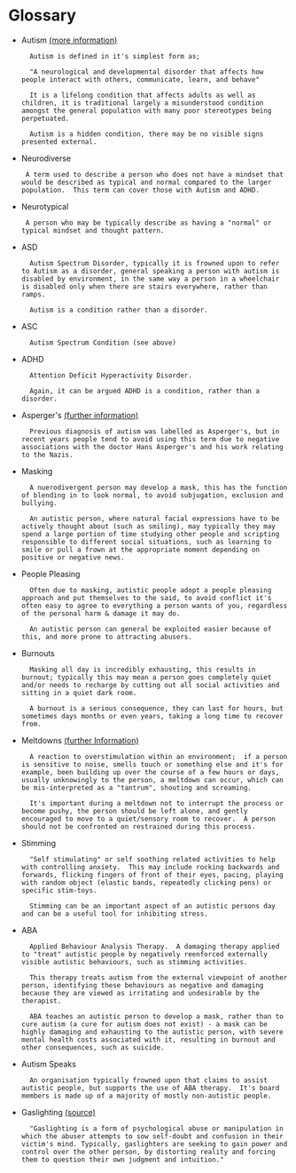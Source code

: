 # Glossary

- Autism <a href="https://www.autism.org.uk/advice-and-guidance/what-is-autism">(more information)</a>

        Autism is defined in it's simplest form as;

        "A neurological and developmental disorder that affects how people interact with others, communicate, learn, and behave"
        
        It is a lifelong condition that affects adults as well as children, it is traditional largely a misunderstood condition amongst the general population with many poor stereotypes being perpetuated.

        Autism is a hidden condition, there may be no visible signs presented external.

 - Neurodiverse

        A term used to describe a person who does not have a mindset that would be described as typical and normal compared to the larger population.  This term can cover those with Autism and ADHD.

-  Neurotypical

        A person who may be typically describe as having a "normal" or typical mindset and thought pattern.

- ASD

        Autism Spectrum Disorder, typically it is frowned upon to refer to Autism as a disorder, general speaking a person with autism is disabled by environment, in the same way a person in a wheelchair is disabled only when there are stairs everywhere, rather than ramps. 

        Autism is a condition rather than a disorder.

- ASC

        Autism Spectrum Condition (see above)

- ADHD

        Attention Deficit Hyperactivity Disorder.

        Again, it can be argued ADHD is a condition, rather than a disorder.

- Asperger's <a href="https://www.autism.org.uk/advice-and-guidance/what-is-autism/the-history-of-autism/asperger-syndrome">(further information)</a>

        Previous diagnosis of autism was labelled as Asperger's, but in recent years people tend to avoid using this term due to negative associations with the doctor Hans Asperger's and his work relating to the Nazis.

- Masking

        A nuerodivergent person may develop a mask, this has the function of blending in to look normal, to avoid subjugation, exclusion and bullying.

        An autistic person, where natural facial expressions have to be actively thought about (such as smiling), may typically they may spend a large portion of time studying other people and scripting responsible to different social situations, such as learning to smile or pull a frown at the appropriate moment depending on positive or negative news.

- People Pleasing

        Often due to masking, autistic people adopt a people pleasing approach and put themselves to the said, to avoid conflict it's often easy to agree to everything a person wants of you, regardless of the personal harm & damage it may do.

        An autistic person can general be exploited easier because of this, and more prone to attracting abusers.

- Burnouts

        Masking all day is incredibly exhausting, this results in burnout; typically this may mean a person goes completely quiet and/or needs to recharge by cutting out all social activities and sitting in a quiet dark room.

        A burnout is a serious consequence, they can last for hours, but sometimes days months or even years, taking a long time to recover from.

- Meltdowns <a href="https://www.autism.org.uk/advice-and-guidance/topics/behaviour/meltdowns/all-audiences">(further Information)</a>

        A reaction to overstimulation within an environment;  if a person is sensitive to noise, smells touch or something else and it's for example, been building up over the course of a few hours or days, usually unknowingly to the person, a meltdown can occur, which can be mis-interpreted as a "tantrum", shouting and screaming.

        It's important during a meltdown not to interrupt the process or become pushy, the person should be left alone, and gently encouraged to move to a quiet/sensory room to recover.  A person should not be confronted on restrained during this process.

- Stimming

        "Self stimulating" or self soothing related activities to help with controlling anxiety.  This may include rocking backwards and forwards, flicking fingers of front of their eyes, pacing, playing with random object (elastic bands, repeatedly clicking pens) or specific stim-toys.

        Stimming can be an important aspect of an autistic persons day and can be a useful tool for inhibiting stress.

- ABA

        Applied Behaviour Analysis Therapy.  A damaging therapy applied to "treat" autistic people by negatively reenforced externally visible autistic behaviours, such as stimming activities.

        This therapy treats autism from the external viewpoint of another person, identifying these behaviours as negative and damaging because they are viewed as irritating and undesirable by the therapist.

        ABA teaches an autistic person to develop a mask, rather than to cure autism (a cure for autism does not exist) - a mask can be highly damaging and exhausting to the autistic person, with severe mental health costs associated with it, resulting in burnout and other consequences, such as suicide.

- Autism Speaks

        An organisation typically frowned upon that claims to assist autistic people, but supports the use of ABA therapy.  It's board members is made up of a majority of mostly non-autistic people.

- Gaslighting <a href="https://www.newportinstitute.com/resources/mental-health/what_is_gaslighting_abuse/">(source)</a>

        "Gaslighting is a form of psychological abuse or manipulation in which the abuser attempts to sow self-doubt and confusion in their victim's mind. Typically, gaslighters are seeking to gain power and control over the other person, by distorting reality and forcing them to question their own judgment and intuition."
